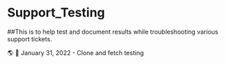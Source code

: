 # Support_Testing

##This is to help test and document results while troubleshooting various support tickets.

🌎 🌠
January 31, 2022 - Clone and fetch testing
